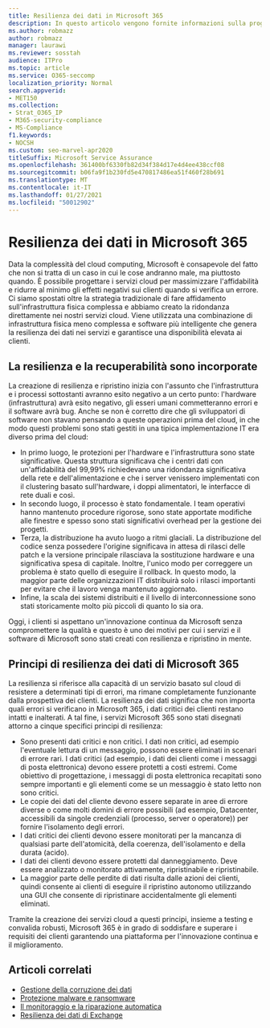 ```yaml
---
title: Resilienza dei dati in Microsoft 365
description: In questo articolo vengono fornite informazioni sulla progettazione e sui principi di resilienza e ripristino dei dati in Microsoft 365.
ms.author: robmazz
author: robmazz
manager: laurawi
ms.reviewer: sosstah
audience: ITPro
ms.topic: article
ms.service: O365-seccomp
localization_priority: Normal
search.appverid:
- MET150
ms.collection:
- Strat_O365_IP
- M365-security-compliance
- MS-Compliance
f1.keywords:
- NOCSH
ms.custom: seo-marvel-apr2020
titleSuffix: Microsoft Service Assurance
ms.openlocfilehash: 361400bf6330fb82d34f384d17e4d4ee438ccf08
ms.sourcegitcommit: b06fa9f1b230fd5e470817486ea51f460f28b691
ms.translationtype: MT
ms.contentlocale: it-IT
ms.lasthandoff: 01/27/2021
ms.locfileid: "50012902"
---
```

# <a name="data-resiliency-in-microsoft-365"></a>Resilienza dei dati in Microsoft 365

Data la complessità del cloud computing, Microsoft è consapevole del fatto che non si tratta di un caso in cui le cose andranno male, ma piuttosto quando. È possibile progettare i servizi cloud per massimizzare l'affidabilità e ridurre al minimo gli effetti negativi sui clienti quando si verifica un errore. Ci siamo spostati oltre la strategia tradizionale di fare affidamento sull'infrastruttura fisica complessa e abbiamo creato la ridondanza direttamente nei nostri servizi cloud. Viene utilizzata una combinazione di infrastruttura fisica meno complessa e software più intelligente che genera la resilienza dei dati nei servizi e garantisce una disponibilità elevata ai clienti.

## <a name="resiliency-and-recoverability-are-built-in"></a>La resilienza e la recuperabilità sono incorporate

La creazione di resilienza e ripristino inizia con l'assunto che l'infrastruttura e i processi sottostanti avranno esito negativo a un certo punto: l'hardware (infrastruttura) avrà esito negativo, gli esseri umani commetteranno errori e il software avrà bug. Anche se non è corretto dire che gli sviluppatori di software non stavano pensando a queste operazioni prima del cloud, in che modo questi problemi sono stati gestiti in una tipica implementazione IT era diverso prima del cloud:

- In primo luogo, le protezioni per l'hardware e l'infrastruttura sono state significative. Questa struttura significava che i centri dati con un'affidabilità del 99,99% richiedevano una ridondanza significativa della rete e dell'alimentazione e che i server venissero implementati con il clustering basato sull'hardware, i doppi alimentatori, le interfacce di rete duali e così.
- In secondo luogo, il processo è stato fondamentale. I team operativi hanno mantenuto procedure rigorose, sono state apportate modifiche alle finestre e spesso sono stati significativi overhead per la gestione dei progetti.
- Terza, la distribuzione ha avuto luogo a ritmi glaciali. La distribuzione del codice senza possedere l'origine significava in attesa di rilasci delle patch e la versione principale rilasciava la sostituzione hardware e una significativa spesa di capitale. Inoltre, l'unico modo per correggere un problema è stato quello di eseguire il rollback. In questo modo, la maggior parte delle organizzazioni IT distribuirà solo i rilasci importanti per evitare che il lavoro venga mantenuto aggiornato.
- Infine, la scala dei sistemi distribuiti e il livello di interconnessione sono stati storicamente molto più piccoli di quanto lo sia ora.

Oggi, i clienti si aspettano un'innovazione continua da Microsoft senza compromettere la qualità e questo è uno dei motivi per cui i servizi e il software di Microsoft sono stati creati con resilienza e ripristino in mente.

## <a name="microsoft-365-data-resiliency-principles"></a>Principi di resilienza dei dati di Microsoft 365

La resilienza si riferisce alla capacità di un servizio basato sul cloud di resistere a determinati tipi di errori, ma rimane completamente funzionante dalla prospettiva dei clienti. La resilienza dei dati significa che non importa quali errori si verificano in Microsoft 365, i dati critici dei clienti restano intatti e inalterati. A tal fine, i servizi Microsoft 365 sono stati disegnati attorno a cinque specifici principi di resilienza:

- Sono presenti dati critici e non critici. I dati non critici, ad esempio l'eventuale lettura di un messaggio, possono essere eliminati in scenari di errore rari. I dati critici (ad esempio, i dati dei clienti come i messaggi di posta elettronica) devono essere protetti a costi estremi. Come obiettivo di progettazione, i messaggi di posta elettronica recapitati sono sempre importanti e gli elementi come se un messaggio è stato letto non sono critici.
- Le copie dei dati del cliente devono essere separate in aree di errore diverse o come molti domini di errore possibili (ad esempio, Datacenter, accessibili da singole credenziali (processo, server o operatore)) per fornire l'isolamento degli errori. 
- I dati critici dei clienti devono essere monitorati per la mancanza di qualsiasi parte dell'atomicità, della coerenza, dell'isolamento e della durata (acido).
- I dati dei clienti devono essere protetti dal danneggiamento. Deve essere analizzato o monitorato attivamente, ripristinabile e ripristinabile.
- La maggior parte delle perdite di dati risulta dalle azioni dei clienti, quindi consente ai clienti di eseguire il ripristino autonomo utilizzando una GUI che consente di ripristinare accidentalmente gli elementi eliminati.

Tramite la creazione dei servizi cloud a questi principi, insieme a testing e convalida robusti, Microsoft 365 è in grado di soddisfare e superare i requisiti dei clienti garantendo una piattaforma per l'innovazione continua e il miglioramento.

## <a name="related-articles"></a>Articoli correlati

- [Gestione della corruzione dei dati](assurance-dealing-with-data-corruption.md)
- [Protezione malware e ransomware](assurance-malware-and-ransomware-protection.md)
- [Il monitoraggio e la riparazione automatica](assurance-monitoring-and-self-healing.md)
- [Resilienza dei dati di Exchange](assurance-exchange-data-resiliency.md)

